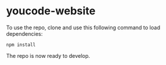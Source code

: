 # youcode-website

To use the repo, clone and use this following command to load dependencies:

```
npm install
```

The repo is now ready to develop.
